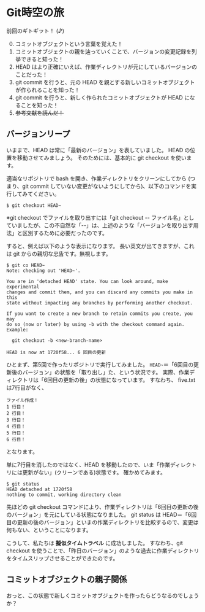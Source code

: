 # Git時空の旅

前回のギトギット！ (♪)

0. コミットオブジェクトという言葉を覚えた！
0. コミットオブジェクトの親を辿っていくことで、バージョンの変更記録を列挙できると知った！
0. HEAD はより正確にいえば、作業ディレクトリが元にしているバージョンのことだった！
0. git commit を行うと、元の HEAD を親とする新しいコミットオブジェクトが作られることを知った！
0. git commit を行うと、新しく作られたコミットオブジェクトが HEAD になることを知った！
0. ~~参考文献を読んだ！~~




## バージョンリープ

いままで、HEAD は常に「最新のバージョン」を表していました。
HEAD の位置を移動させてみましょう。
そのためには、基本的に git checkout を使います。

適当なリポジトリで bash を開き、作業ディレクトリをクリーンにしてから (つまり、git commit していない変更がないようにしてから)、以下のコマンドを実行してみてください。

```
$ git checkout HEAD~
```

※git checkout でファイルを取り出すには「git checkout -- ファイル名」としていましたが、この不自然な「--」は、上述のような「バージョンを取り出す用法」と区別するために必要だったのです。

すると、例えば以下のような表示になります。
長い英文が出てきますが、これは git からの親切な忠告です。無視します。

```
$ git co HEAD~
Note: checking out 'HEAD~'.

You are in 'detached HEAD' state. You can look around, make experimental
changes and commit them, and you can discard any commits you make in this
state without impacting any branches by performing another checkout.

If you want to create a new branch to retain commits you create, you may
do so (now or later) by using -b with the checkout command again. Example:

  git checkout -b <new-branch-name>

HEAD is now at 1720f58... 6 回目の更新
```

ひとまず、第5回で作ったリポジトリで実行してみました。
``HEAD~``＝「6回目の更新後のバージョン」の状態を「取り出し」た、という状況です。
実際、作業ディレクトリは「6回目の更新の後」の状態になっています。
すなわち、 five.txt は7行目がなく、

```
ファイル作成！
1 行目！
2 行目！
3 行目！
4 行目！
5 行目！
6 行目！
```

となります。

単に7行目を消したのではなく、HEAD を移動したので、いま「作業ディレクトリには更新がない」(クリーンである)状態です。
確かめてみます。

```
$ git status
HEAD detached at 1720f58
nothing to commit, working directory clean
```

先ほどの git checkout コマンドにより、作業ディレクトリは「6回目の更新の後のバージョン」を元にしている状態になりました。
git status は HEAD＝「6回目の更新の後のバージョン」といまの作業ディレクトリを比較するので、変更は何もない、ということになります。

こうして、私たちは **擬似タイムトラベル** に成功しました。
すなわち、git checkout を使うことで、「昨日のバージョン」のような過去に作業ディレクトリをタイムスリップさせることができたのです。

## コミットオブジェクトの親子関係

おっと、この状態で新しくコミットオブジェクトを作ったらどうなるのでしょうか？

